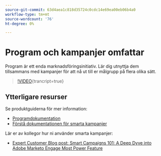 ```yaml
---
source-git-commit: 63d4aea1c818d35724c0cdc14e69ea00eb06b4a0
workflow-type: tm+mt
source-wordcount: '76'
ht-degree: 0%

---
```

# Program och kampanjer omfattar

Program är ett enda marknadsföringsinitiativ. Lär dig utnyttja dem tillsammans med kampanjer för att nå ut till er målgrupp på flera olika sätt.

>[!VIDEO](https://video.tv.adobe.com/v/3418042/?quality=12&learn=on){trancript=true}

## Ytterligare resurser

Se produktguiderna för mer information:

* [Programdokumentation](https://experienceleague.adobe.com/docs/marketo/using/product-docs/core-marketo-concepts/programs/creating-programs/understanding-programs.html?lang=en)
* [Förstå dokumentationen för smarta kampanjer](https://experienceleague.adobe.com/docs/marketo/using/product-docs/core-marketo-concepts/smart-campaigns/understanding-smart-campaigns.html?lang=en)

Lär er av kollegor hur ni använder smarta kampanjer:

* [Expert Customer Blog post: Smart Campaigns 101: A Deep Dyve into Adobe Marketo Engage Most Power Feature](https://nation.marketo.com/t5/product-blogs/smart-campaigns-101-a-deep-dive-into-adobe-marketo-engage-s-most/ba-p/313385#M1838)